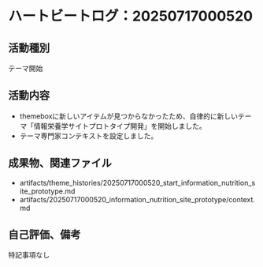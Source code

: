 # ハートビートログ：20250717000520

## 活動種別
テーマ開始

## 活動内容
- themeboxに新しいアイテムが見つからなかったため、自律的に新しいテーマ「情報栄養学サイトプロトタイプ開発」を開始しました。
- テーマ専門家コンテキストを設定しました。

## 成果物、関連ファイル
- artifacts/theme_histories/20250717000520_start_information_nutrition_site_prototype.md
- artifacts/20250717000520_information_nutrition_site_prototype/context.md

## 自己評価、備考
特記事項なし
